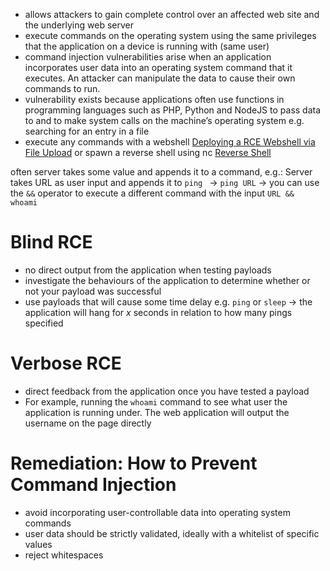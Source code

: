 - allows attackers to gain complete control over an affected web site and the underlying web server
- execute commands on the operating system using the same privileges that the application on a device is running with (same user)
- command injection vulnerabilities arise when an application incorporates user data into an operating system command that it executes. An attacker can manipulate the data to cause their own commands to run.
- vulnerability exists because applications often use functions in programming languages such as PHP, Python and NodeJS to pass data to and to make system calls on the machine’s operating system e.g. searching for an entry in a file
- execute any commands with a webshell [Deploying a RCE Webshell via File Upload](Remote%20Code%20Execution%20RCE%20-%20Command%20Injection.md#Deploying%20a%20RCE%20Webshell%20via%20File%20Upload) or spawn a reverse shell using nc [Reverse Shell](Reverse%20Shell.md)

often server takes some value and appends it to a command, e.g.:
Server takes URL as user input and appends it to `ping ` -> `ping URL` -> you can use the `&&` operator to execute a different command with the input `URL && whoami`


# Blind RCE
- no direct output from the application when testing payloads
- investigate the behaviours of the application to determine whether or not your payload was successful
- use payloads that will cause some time delay e.g. `ping` or `sleep` -> the application will hang for _x_ seconds in relation to how many pings specified


# Verbose RCE
- direct feedback from the application once you have tested a payload
- For example, running the `whoami` command to see what user the application is running under. The web application will output the username on the page directly

# Remediation: How to Prevent Command Injection
- avoid incorporating user-controllable data into operating system commands
- user data should be strictly validated, ideally with a whitelist of specific values
- reject whitespaces
